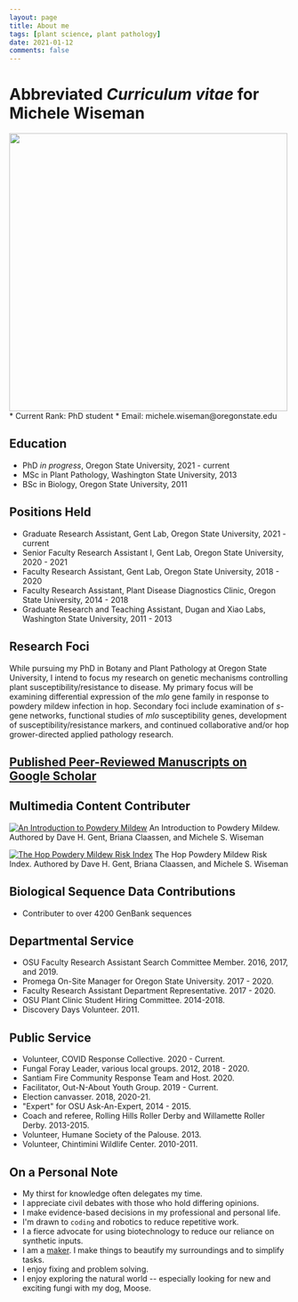 ```yaml
---
layout: page
title: About me
tags: [plant science, plant pathology]
date: 2021-01-12
comments: false
---
```


Abbreviated *Curriculum vitae* for Michele Wiseman
=====
<img src="https://raw.githubusercontent.com/mswiseman/mswiseman.github.io/master/assets/img/IMG_6795.JPG" width = "500">
* Current Rank: PhD student
* Email: michele.wiseman@oregonstate.edu

Education
----
* PhD *in progress*, Oregon State University, 2021 - current
* MSc in Plant Pathology, Washington State University, 2013
* BSc in Biology, Oregon State University, 2011

Positions Held
----
* Graduate Research Assistant, Gent Lab, Oregon State University, 2021 - current
* Senior Faculty Research Assistant I, Gent Lab, Oregon State University, 2020 - 2021
* Faculty Research Assistant, Gent Lab, Oregon State University, 2018 - 2020
* Faculty Research Assistant, Plant Disease Diagnostics Clinic, Oregon State University, 2014 - 2018
* Graduate Research and Teaching Assistant, Dugan and Xiao Labs, Washington State University, 2011 - 2013

Research Foci
------------
While pursuing my PhD in Botany and Plant Pathology at Oregon State University, I intend to focus my research on genetic mechanisms controlling plant susceptibility/resistance to disease. My primary focus will be examining differential expression of the *mlo* gene family in response to powdery mildew infection in hop. Secondary foci include examination of *s*-gene networks, functional studies of *mlo* susceptibility genes, development of susceptibility/resistance markers, and continued collaborative and/or hop grower-directed applied pathology research.

[Published Peer-Reviewed Manuscripts on Google Scholar](https://scholar.google.com/citations?user=0h0Sw8YAAAAJ&hl=en)
---------------------

Multimedia Content Contributer
-----
[![An Introduction to Powdery Mildew](https://img.youtube.com/vi/ZaMs03Z2b0Y/maxresdefault.jpg)](https://www.youtube.com/watch?v=ZaMs03Z2b0Y)
An Introduction to Powdery Mildew. Authored by Dave H. Gent, Briana Claassen, and Michele S. Wiseman

[![The Hop Powdery Mildew Risk Index](https://img.youtube.com/vi/DlaKNCMELB4/maxresdefault.jpg)](https://www.youtube.com/watch?v=DlaKNCMELB4)
The Hop Powdery Mildew Risk Index. Authored by Dave H. Gent, Briana Claassen, and Michele S. Wiseman

Biological Sequence Data Contributions
---------
* Contributer to over 4200 GenBank sequences

Departmental Service
---------------------
* OSU Faculty Research Assistant Search Committee Member. 2016, 2017, and 2019.
* Promega On-Site Manager for Oregon State University. 2017 - 2020.
* Faculty Research Assistant Department Representative. 2017 - 2020.
* OSU Plant Clinic Student Hiring Committee. 2014-2018.
* Discovery Days Volunteer. 2011.

Public Service
----------------
* Volunteer, COVID Response Collective. 2020 - Current.
* Fungal Foray Leader, various local groups. 2012, 2018 - 2020.
* Santiam Fire Community Response Team and Host. 2020.
* Facilitator, Out-N-About Youth Group. 2019 - Current.
* Election canvasser. 2018, 2020-21.
* "Expert" for OSU Ask-An-Expert, 2014 - 2015.
* Coach and referee, Rolling Hills Roller Derby and Willamette Roller Derby. 2013-2015.
* Volunteer, Humane Society of the Palouse. 2013.
* Volunteer, Chintimini Wildlife Center. 2010-2011.

On a Personal Note
----------
* My thirst for knowledge often delegates my time. 
* I appreciate civil debates with those who hold differing opinions.
* I make evidence-based decisions in my professional and personal life.
* I'm drawn to `coding` and robotics to reduce repetitive work. 
* I a fierce advocate for using biotechnology to reduce our reliance on synthetic inputs.
* I am a [maker](https://en.wikipedia.org/wiki/Maker_culture). I make things to beautify my surroundings and to simplify tasks.
* I enjoy fixing and problem solving. 
* I enjoy exploring the natural world -- especially looking for new and exciting fungi with my dog, Moose. 






